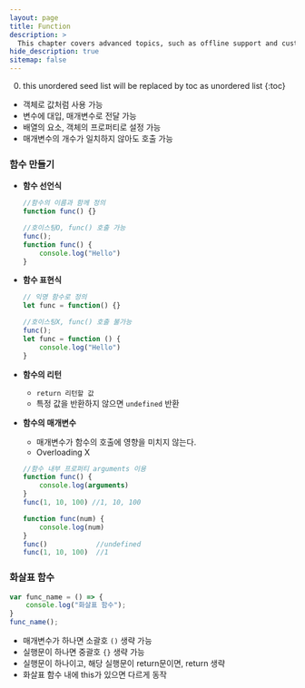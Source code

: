 ```yaml
---
layout: page
title: Function
description: >
  This chapter covers advanced topics, such as offline support and custom JS builds. Codings skills are recommended.
hide_description: true
sitemap: false
---
```

0. this unordered seed list will be replaced by toc as unordered list
{:toc}

- 객체로 값처럼 사용 가능
- 변수에 대입, 매개변수로 전달 가능
- 배열의 요소, 객체의 프로퍼티로 설정 가능
- 매개변수의 개수가 일치하지 않아도 호출 가능

### 함수 만들기
- **함수 선언식**
    
    ```jsx
    //함수의 이름과 함께 정의
    function func() {}
    
    //호이스팅O, func() 호출 가능
    func();
    function func() {
    	console.log("Hello")
    }
    ```
    
- **함수 표현식**
    
    ```jsx
    // 익명 함수로 정의
    let func = function() {}
    
    //호이스팅X, func() 호출 불가능
    func();
    let func = function () {
    	console.log("Hello")
    }
    ```
    
- **함수의 리턴**
    - `return 리턴할 값`
    - 특정 값을 반환하지 않으면 `undefined` 반환
- **함수의 매개변수**
    - 매개변수가 함수의 호출에 영향을 미치지 않는다.
    - Overloading X
    
    ```jsx
    //함수 내부 프로퍼티 arguments 이용
    function func() {
    	console.log(arguments)
    }
    func(1, 10, 100) //1, 10, 100
    ```
    
    ```jsx
    function func(num) {
    	console.log(num)
    }
    func()            //undefined
    func(1, 10, 100)  //1
    ```

### 화살표 함수

```jsx
var func_name = () => {
	console.log("화살표 함수");
}
func_name();
```

- 매개변수가 하나면 소괄호 `()` 생략 가능
- 실행문이 하나면 중괄호 `{}` 생략 가능
- 실행문이 하나이고, 해당 실행문이 return문이면, return 생략
- 화살표 함수 내에 this가 있으면 다르게 동작
